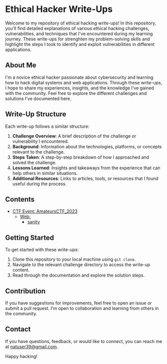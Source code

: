 # Ethical Hacker Write-Ups

Welcome to my repository of ethical hacking write-ups! In this repository, you'll find detailed explanations of various ethical hacking challenges, vulnerabilities, and techniques that I've encountered during my learning journey. These write-ups for strenghten my problem-solving skills and highlight the steps I took to identify and exploit vulnerabilities in different applications.

## About Me

I'm a novice ethical hacker passionate about cybersecurity and learning how to hack digital systems and web applications. Through these write-ups, I hope to share my experiences, insights, and the knowledge I've gained with the community. Feel free to explore the different challenges and solutions I've documented here.

## Write-Up Structure

Each write-up follows a similar structure:

1. **Challenge Overview**: A brief description of the challenge or vulnerability I encountered.
2. **Background**: Information about the technologies, platforms, or concepts relevant to the challenge.
3. **Steps Taken**: A step-by-step breakdown of how I approached and solved the challenge.
4. **Lessons Learned**: Insights and takeaways from the experience that can help others in similar situations.
5. **Additional Resources**: Links to articles, tools, or resources that I found useful during the process.

## Contents

- [CTF Event: AmateursCTF_2023](./AmateursCTF_2023/)
  - [Web: ](./AmateursCTF_2023/Web)
    - [sanity](./AmateursCTF_2023/Web/sanity.md)

## Getting Started

To get started with these write-ups:

1. Clone this repository to your local machine using `git clone`.
2. Navigate to the relevant challenge directory to access the write-up content.
3. Read through the documentation and explore the solution steps.

## Contribution

If you have suggestions for improvements, feel free to open an issue or submit a pull request. I'm open to collaboration and learning from others in the community.

## Contact

If you have questions, feedback, or would like to connect, you can reach me at [natuser39@gmail.com](mailto:natuser39@gmail.com).

Happy hacking!


